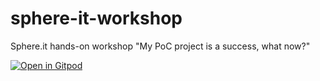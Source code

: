 # sphere-it-workshop
Sphere.it hands-on workshop "My PoC project is a success, what now?"

[![Open in Gitpod](https://gitpod.io/button/open-in-gitpod.svg)](https://gitpod.io/#https://github.com/astrojuanlu/workshop-from-zero-to-mlops/)

